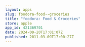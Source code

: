 ```yaml
---
layout: apps
slug: foodora-food--groceries
title: "foodora: Food & Groceries"
store: apple
app_id: 421369701
date: 2024-09-20T17:01:07Z
published: 2011-03-09T17:00:27Z
---
```


